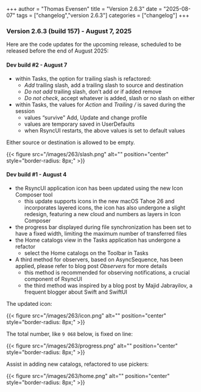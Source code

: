 +++
author = "Thomas Evensen"
title = "Version 2.6.3"
date = "2025-08-07"
tags = ["changelog","version 2.6.3"]
categories = ["changelog"]
+++

### Version 2.6.3 (build 157) - August 7, 2025

Here are the code updates for the upcoming release, scheduled to be released before the end of August 2025:

#### Dev build #2 - August 7

- within Tasks, the option for trailing slash is refactored:
	- *Add* trailing slash, add a trailing slash to source and destination
	- *Do not add* trailing slash, don’t add or if added remove
	- *Do not check*, accept whatever is added, slash or no slash on either
- within Tasks, the values for *Action* and *Trailing /* is saved during the session
	- values “survive" Add, Update and change profile
    - values are temporary saved in UserDefaults
    - when RsyncUI restarts, the above values is set to default values

Either source or destination is allowed to be empty.

{{< figure src="/images/263/slash.png" alt="" position="center" style="border-radius: 8px;" >}}

#### Dev build #1 - August 4

- the RsyncUI application icon has been updated using the new Icon Composer tool
 	- this update supports icons in the new macOS Tahoe 26 and incorporates layered icons, the icon has also undergone a slight redesign, featuring a new cloud and numbers as layers in Icon Composer
- the progress bar displayed during file synchronization has been set to have a fixed width, limiting the maximum number of transferred files
- the Home catalogs view in the Tasks application has undergone a refactor
	- select the Home catalogs on the Toolbar in Tasks 
- A third method for observers, based on AsyncSequence, has been applied, please refer to blog post *Observers* for more details 
 	- this method is recommended for observing notifications, a crucial component of RsyncUI
 	- the third method was inspired by a blog post by Majid Jabrayilov, a frequent blogger about Swift and SwiftUI

The updated icon:

{{< figure src="/images/263/icon.png" alt="" position="center" style="border-radius: 8px;" >}}

The total number, like `9 068` below, is fixed on line:

{{< figure src="/images/263/progress.png" alt="" position="center" style="border-radius: 8px;" >}}

Assist in adding new catalogs, refactored to use pickers:

{{< figure src="/images/263/home.png" alt="" position="center" style="border-radius: 8px;" >}}

